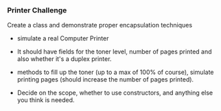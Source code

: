 ### Printer Challenge

Create a class and demonstrate proper encapsulation techniques

- simulate a real Computer Printer
- It should have fields for the toner level, number of pages printed and
also whether it's a duplex printer.
- methods to fill up the toner (up to a max of 100% of course),
simulate printing pages (should increase the number of pages printed).

- Decide on the scope, whether to use constructors, and anything else you think is needed.